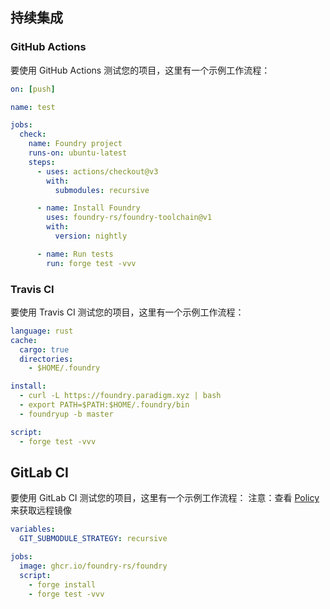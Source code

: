 ## 持续集成

### GitHub Actions

要使用 GitHub Actions 测试您的项目，这里有一个示例工作流程：

```yml
on: [push]

name: test

jobs:
  check:
    name: Foundry project
    runs-on: ubuntu-latest
    steps:
      - uses: actions/checkout@v3
        with:
          submodules: recursive

      - name: Install Foundry
        uses: foundry-rs/foundry-toolchain@v1
        with:
          version: nightly

      - name: Run tests
        run: forge test -vvv
```

### Travis CI

要使用 Travis CI 测试您的项目，这里有一个示例工作流程：

```yml
language: rust
cache:
  cargo: true
  directories:
    - $HOME/.foundry

install:
  - curl -L https://foundry.paradigm.xyz | bash
  - export PATH=$PATH:$HOME/.foundry/bin
  - foundryup -b master

script:
  - forge test -vvv
```

## GitLab CI

要使用 GitLab CI 测试您的项目，这里有一个示例工作流程：
注意：查看 [Policy](https://docs.gitlab.com/runner/executors/docker.html#how-pull-policies-work) 来获取远程镜像

```yml
variables:
  GIT_SUBMODULE_STRATEGY: recursive

jobs:
  image: ghcr.io/foundry-rs/foundry
  script:
    - forge install
    - forge test -vvv
```
